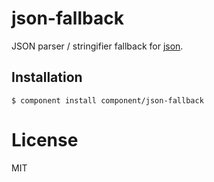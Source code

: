 
# json-fallback

  JSON parser / stringifier fallback for [json](https://github.com/component/json).

## Installation

    $ component install component/json-fallback

# License

  MIT



